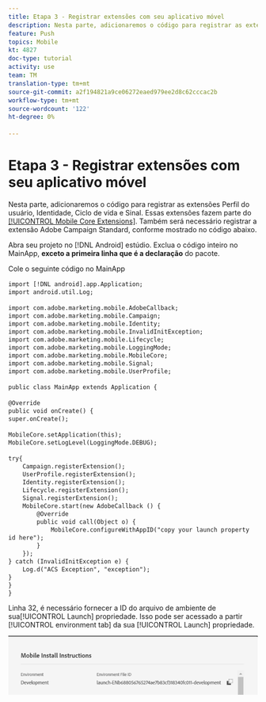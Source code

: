 ```yaml
---
title: Etapa 3 - Registrar extensões com seu aplicativo móvel
description: Nesta parte, adicionaremos o código para registrar as extensões UserProfile, Identity, Lifecycle e Signal.
feature: Push
topics: Mobile
kt: 4827
doc-type: tutorial
activity: use
team: TM
translation-type: tm+mt
source-git-commit: a2f194821a9ce06272eaed979ee2d8c62cccac2b
workflow-type: tm+mt
source-wordcount: '122'
ht-degree: 0%

---
```



# Etapa 3 - Registrar extensões com seu aplicativo móvel

Nesta parte, adicionaremos o código para registrar as extensões Perfil do usuário, Identidade, Ciclo de vida e Sinal. Essas extensões fazem parte do [[!UICONTROL Mobile Core Extensions]](https://aep-sdks.gitbook.io/docs/using-mobile-extensions/mobile-core). Também será necessário registrar a extensão Adobe Campaign Standard, conforme mostrado no código abaixo.

Abra seu projeto no [!DNL Android] estúdio. Exclua o código inteiro no MainApp, **exceto a primeira linha que é a declaração** do pacote.

Cole o seguinte código no MainApp

```java{.line-numbers}
import [!DNL android].app.Application;
import android.util.Log;

import com.adobe.marketing.mobile.AdobeCallback;
import com.adobe.marketing.mobile.Campaign;
import com.adobe.marketing.mobile.Identity;
import com.adobe.marketing.mobile.InvalidInitException;
import com.adobe.marketing.mobile.Lifecycle;
import com.adobe.marketing.mobile.LoggingMode;
import com.adobe.marketing.mobile.MobileCore;
import com.adobe.marketing.mobile.Signal;
import com.adobe.marketing.mobile.UserProfile;

public class MainApp extends Application {

@Override
public void onCreate() {
super.onCreate();

MobileCore.setApplication(this);
MobileCore.setLogLevel(LoggingMode.DEBUG);

try{
    Campaign.registerExtension();
    UserProfile.registerExtension();
    Identity.registerExtension();
    Lifecycle.registerExtension();
    Signal.registerExtension();
    MobileCore.start(new AdobeCallback () {
        @Override
        public void call(Object o) {
            MobileCore.configureWithAppID("copy your launch property id here");
        }
    });
} catch (InvalidInitException e) {
    Log.d("ACS Exception", "exception");
}
}
}
```

Linha 32, é necessário fornecer a ID do arquivo de ambiente de sua[!UICONTROL  Launch] propriedade. Isso pode ser acessado a partir [!UICONTROL environment tab] da sua [!UICONTROL Launch] propriedade.

![launch-id](assets/launch-id-property.PNG)
